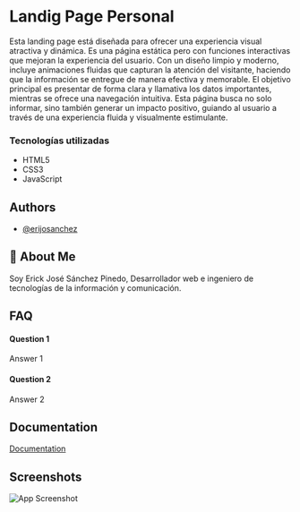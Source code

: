 # Landig Page Personal

Esta landing page está diseñada para ofrecer una experiencia visual atractiva y dinámica. Es una página estática pero con funciones interactivas que mejoran la experiencia del usuario. Con un diseño limpio y moderno, incluye animaciones fluidas que capturan la atención del visitante, haciendo que la información se entregue de manera efectiva y memorable. El objetivo principal es presentar de forma clara y llamativa los datos importantes, mientras se ofrece una navegación intuitiva. Esta página busca no solo informar, sino también generar un impacto positivo, guiando al usuario a través de una experiencia fluida y visualmente estimulante.

### Tecnologías utilizadas

- HTML5
- CSS3
- JavaScript

## Authors

- [@erijosanchez](https://github.com/erijosanchez)

## 🚀 About Me

Soy Erick José Sánchez Pinedo, Desarrollador web e ingeniero de tecnologías de la información y comunicación.
## FAQ

#### Question 1

Answer 1

#### Question 2

Answer 2

## Documentation

[Documentation](https://linktodocumentation)

## Screenshots

![App Screenshot](https://via.placeholder.com/468x300?text=App+Screenshot+Here)
